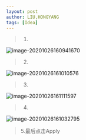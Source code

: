 ```yaml
---
layout: post
author: LIU,HONGYANG
tags: [Idea]
---
```




>  1.



![image-20201026160941670](https://tva1.sinaimg.cn/large/0081Kckwgy1gk2svrtes1j30o80co7g6.jpg)



>  2.



![image-20201026161010576](https://tva1.sinaimg.cn/large/0081Kckwgy1gk2sw9q031j30qu0aeta7.jpg)



>  3.



![image-20201026161111597](https://tva1.sinaimg.cn/large/0081Kckwgy1gk2sxbwoi9j30lg06o74q.jpg)



>  4.





![image-20201026161032795](https://tva1.sinaimg.cn/large/0081Kckwgy1gk2swntlzcj30bo05ggm4.jpg)



> 5.最后点击Apply